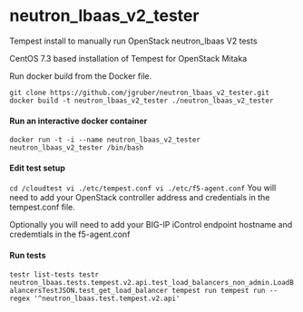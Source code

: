 # neutron_lbaas_v2_tester
Tempest install to manually run OpenStack neutron_lbaas V2 tests

CentOS 7.3 based installation of Tempest for OpenStack Mitaka

Run docker build from the Docker file.

`
git clone https://github.com/jgruber/neutron_lbaas_v2_tester.git
docker build -t neutron_lbaas_v2_tester ./neutron_lbaas_v2_tester
`

#### Run an interactive docker container ####

`
docker run -t -i --name neutron_lbaas_v2_tester neutron_lbaas_v2_tester /bin/bash
`

#### Edit test setup ####
`
cd /cloudtest
vi ./etc/tempest.conf
vi ./etc/f5-agent.conf
`
You will need to add your OpenStack controller address and credentials in the tempest.conf file.

Optionally you will need to add your BIG-IP iControl endpoint hostname and credemtials in the f5-agent.conf

#### Run tests ####
`
testr list-tests
testr neutron_lbaas.tests.tempest.v2.api.test_load_balancers_non_admin.LoadBalancersTestJSON.test_get_load_balancer
tempest run
tempest run --regex '^neutron_lbaas.test.tempest.v2.api'
`

